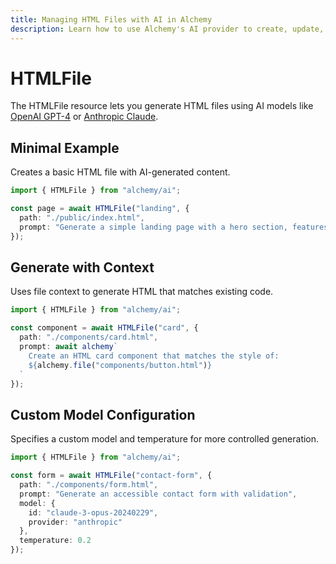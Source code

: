 ```yaml
---
title: Managing HTML Files with AI in Alchemy
description: Learn how to use Alchemy's AI provider to create, update, and manage HTML (.html) files within your projects.
---
```


# HTMLFile

The HTMLFile resource lets you generate HTML files using AI models like [OpenAI GPT-4](https://platform.openai.com/docs/models/gpt-4) or [Anthropic Claude](https://www.anthropic.com/claude).

## Minimal Example

Creates a basic HTML file with AI-generated content.

```ts
import { HTMLFile } from "alchemy/ai";

const page = await HTMLFile("landing", {
  path: "./public/index.html",
  prompt: "Generate a simple landing page with a hero section, features list, and contact form"
});
```

## Generate with Context

Uses file context to generate HTML that matches existing code.

```ts
import { HTMLFile } from "alchemy/ai";

const component = await HTMLFile("card", {
  path: "./components/card.html", 
  prompt: await alchemy`
    Create an HTML card component that matches the style of:
    ${alchemy.file("components/button.html")}
  `
});
```

## Custom Model Configuration

Specifies a custom model and temperature for more controlled generation.

```ts
import { HTMLFile } from "alchemy/ai";

const form = await HTMLFile("contact-form", {
  path: "./components/form.html",
  prompt: "Generate an accessible contact form with validation",
  model: {
    id: "claude-3-opus-20240229",
    provider: "anthropic"
  },
  temperature: 0.2
});
```